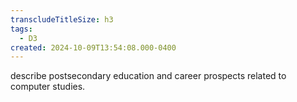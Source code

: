 ```yaml
---
transcludeTitleSize: h3
tags:
  - D3
created: 2024-10-09T13:54:08.000-0400
---
```

describe postsecondary education and career prospects related to computer studies.